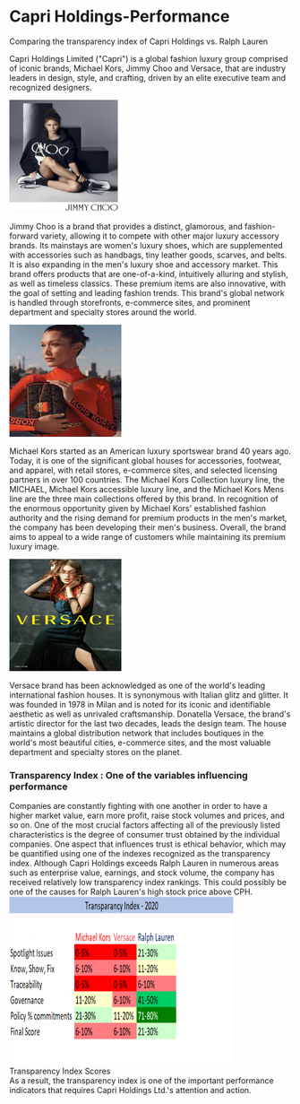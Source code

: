 # Capri Holdings-Performance
Comparing the transparency index of Capri Holdings vs. Ralph Lauren

Capri Holdings Limited ("Capri") is a global fashion luxury group comprised of iconic brands, Michael Kors, Jimmy Choo and Versace, that are industry leaders in design, style, and crafting, driven by an elite executive team and recognized designers.</br>

<img src="Images/Jimmy Choo.jpg?raw=true"
     width="200" 
     height="200"/>
     
Jimmy Choo is a brand that provides a distinct, glamorous, and fashion-forward variety, allowing it to compete with other major luxury accessory brands. Its mainstays are women's luxury shoes, which are supplemented with accessories such as handbags, tiny leather goods, scarves, and belts. It is also expanding in the men's luxury shoe and accessory market. This brand offers products that are one-of-a-kind, intuitively alluring and stylish, as well as timeless classics. These premium items are also innovative, with the goal of setting and leading fashion trends. This brand's global network is handled through storefronts, e-commerce sites, and prominent department and specialty stores around the world.
     
<img src="Images/MK.jpg?raw=true"
     width="200" 
     height="200"/>   
     
Michael Kors started as an American luxury sportswear brand 40 years ago. Today, it is one of the significant global houses for accessories, footwear, and apparel, with retail stores, e-commerce sites, and selected licensing partners in over 100 countries. The Michael Kors Collection luxury line, the MICHAEL, Michael Kors accessible luxury line, and the Michael Kors Mens line are the three main collections offered by this brand. In recognition of the enormous opportunity given by Michael Kors' established fashion authority and the rising demand for premium products in the men's market, the company has been developing their men's business. Overall, the brand aims to appeal to a wide range of customers while maintaining its premium luxury image.            
     
<img src="Images/Versace.jpg?raw=true"
     width="200" 
     height="200"/>
     
Versace brand has been acknowledged as one of the world's leading international fashion houses. It is synonymous with Italian glitz and glitter. It was founded in 1978 in Milan and is noted for its iconic and identifiable aesthetic as well as unrivaled craftsmanship. Donatella Versace, the brand's artistic director for the last two decades, leads the design team. The house maintains a global distribution network that includes boutiques in the world's most beautiful cities, e-commerce sites, and the most valuable department and specialty stores on the planet.
### Transparency Index : One of the variables influencing performance 

Companies are constantly fighting with one another in order to have a higher market value, earn more profit, raise stock volumes and prices, and so on. One of the most crucial factors affecting all of the previously listed characteristics is the degree of consumer trust obtained by the individual companies. One aspect that influences trust is ethical behavior, which may be quantified using one of the indexes recognized as the transparency index. Although Capri Holdings exceeds Ralph Lauren in numerous areas such as enterprise value, earnings, and stock volume, the company has received relatively low transparency index rankings. This could possibly be one of the causes for Ralph Lauren's high stock price above CPH.</br>
<img src="Images/Transparency Index.png?raw=true"
     width="400" 
     height="300"/></br>
     Transparency Index Scores</br>
As a result, the transparency index is one of the important performance indicators that requires Capri Holdings Ltd.'s attention and action.

